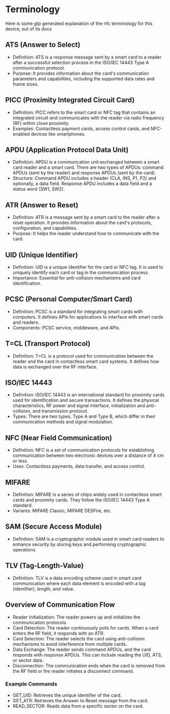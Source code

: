 # Terminology

Here is some gtp generated explanation of the nfc terminology for this device, out of its docs

## ATS (Answer to Select)

- Definition: ATS is a response message sent by a smart card to a reader after a successful selection process in the ISO/IEC 14443 Type A communication protocol.
- Purpose: It provides information about the card's communication parameters and capabilities, including the supported data rates and frame sizes.

## PICC (Proximity Integrated Circuit Card)

- Definition: PICC refers to the smart card or NFC tag that contains an integrated circuit and communicates with the reader via radio frequency (RF) within close proximity.
- Examples: Contactless payment cards, access control cards, and NFC-enabled devices like smartphones.

## APDU (Application Protocol Data Unit)

- Definition: APDU is a communication unit exchanged between a smart card reader and a smart card. There are two types of APDUs: command APDUs (sent by the reader) and response APDUs (sent by the card).
- Structure: Command APDU includes a header (CLA, INS, P1, P2) and optionally, a data field. Response APDU includes a data field and a status word (SW1, SW2).

## ATR (Answer to Reset)

- Definition: ATR is a message sent by a smart card to the reader after a reset operation. It provides information about the card's protocols, configuration, and capabilities.
- Purpose: It helps the reader understand how to communicate with the card.

## UID (Unique Identifier)

- Definition: UID is a unique identifier for the card or NFC tag. It is used to uniquely identify each card or tag in the communication process.
- Importance: Essential for anti-collision mechanisms and card identification.

## PCSC (Personal Computer/Smart Card)

- Definition: PCSC is a standard for integrating smart cards with computers. It defines APIs for applications to interface with smart cards and readers.
- Components: PCSC service, middleware, and APIs.

## T=CL (Transport Protocol)

- Definition: T=CL is a protocol used for communication between the reader and the card in contactless smart card systems. It defines how data is exchanged over the RF interface.

## ISO/IEC 14443

- Definition: ISO/IEC 14443 is an international standard for proximity cards used for identification and secure transactions. It defines the physical characteristics, RF power and signal interface, initialization and anti-collision, and transmission protocol.
- Types: There are two types, Type A and Type B, which differ in their communication methods and signal modulation.

## NFC (Near Field Communication)

- Definition: NFC is a set of communication protocols for establishing communication between two electronic devices over a distance of 4 cm or less.
- Uses: Contactless payments, data transfer, and access control.

## MIFARE

- Definition: MIFARE is a series of chips widely used in contactless smart cards and proximity cards. They follow the ISO/IEC 14443 Type A standard.
- Variants: MIFARE Classic, MIFARE DESFire, etc.

## SAM (Secure Access Module)

- Definition: SAM is a cryptographic module used in smart card readers to enhance security by storing keys and performing cryptographic operations.

## TLV (Tag-Length-Value)

- Definition: TLV is a data encoding scheme used in smart card communication where each data element is encoded with a tag (identifier), length, and value.

## Overview of Communication Flow

- Reader Initialization: The reader powers up and initializes the communication protocols.
- Card Detection: The reader continuously polls for cards. When a card enters the RF field, it responds with an ATR.
- Card Selection: The reader selects the card using anti-collision mechanisms to avoid interference from multiple cards.
- Data Exchange: The reader sends command APDUs, and the card responds with response APDUs. This can include reading the UID, ATS, or sector data.
- Disconnection: The communication ends when the card is removed from the RF field or the reader initiates a disconnect command.

### Example Commands

- GET_UID: Retrieves the unique identifier of the card.
- GET_ATR: Retrieves the Answer to Reset message from the card.
- READ_SECTOR: Reads data from a specific sector on the card.
